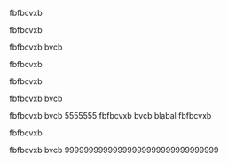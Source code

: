 
fbfbcvxb

fbfbcvxb

fbfbcvxb
bvcb

fbfbcvxb

fbfbcvxb

fbfbcvxb
bvcb

fbfbcvxb
bvcb
5555555
fbfbcvxb
bvcb
blabal
fbfbcvxb

fbfbcvxb

fbfbcvxb
bvcb
99999999999999999999999999999999
